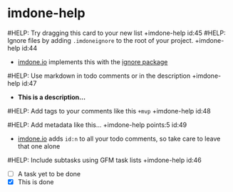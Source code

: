 imdone-help
====
#HELP: Try dragging this card to your new list +imdone-help id:45
#HELP: Ignore files by adding `.imdoneignore` to the root of your project. +imdone-help id:44
- [imdone.io](https://imdone.io) implements this with the [ignore package](https://www.npmjs.com/package/ignore)

#HELP: Use markdown in todo comments or in the description +imdone-help id:47
- **This is a description...**

#HELP: Add tags to your comments like this `+mvp` +imdone-help id:48

#HELP: Add metadata like this... +imdone-help points:5 id:49
- [imdone.io](https://imdone.io) adds `id:n` to all your todo comments, so take care to leave that one alone

#HELP: Include subtasks using GFM task lists +imdone-help id:46
- [ ] A task yet to be done
- [x] This is done
